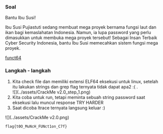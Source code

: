 ### Soal
Bantu Ibu Susi!

Ibu Susi Pujiastuti sedang membuat mega proyek bernama fungsi laut dan ikan bagi kemaslahatan Indonesia. Namun, ia lupa password yang perlu dimasukkan untuk membuka mega proyek tersebut! Sebagai Insan Terbaik Cyber Security Indonesia, bantu Ibu Susi memecahkan sistem fungsi mega proyek.

[funct64](../assets/soal/funct64)

### Langkah - langkah
1. Kita check file dan memiliki extensi ELF64 eksekusi untuk linux, setelah itu lakukan strings dan grep flag ternyata tidak dapat apa2 :( .  
  ![](../assets/CrackMe v2.0_step_1.png)
2. Kita coba untuk run, tetapi meminta sebuah string password saat eksekusi lalu muncul response TRY HARDER
3. Saat dicoba ltrace ternyata langsung keluar :)

![](../assets/CrackMe v2.0.png)

```
flag{t0O_MuNcH_FUNct1on_C7f}
```
